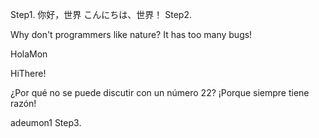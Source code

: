 Step1.
你好，世界
こんにちは、世界！
Step2.

Why don't programmers like nature? It has too many bugs!

HolaMon

HiThere!

¿Por qué no se puede discutir con un número 22? ¡Porque siempre tiene razón!

adeumon1
Step3.
